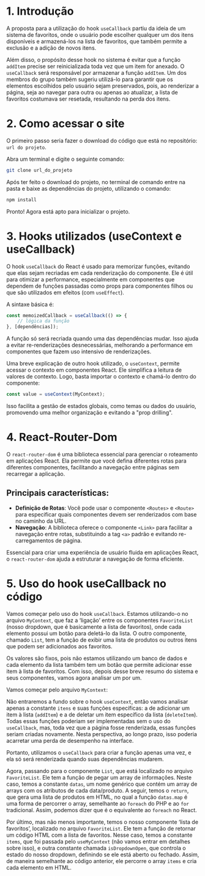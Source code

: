 # 1. Introdução
A proposta para a utilização do hook `useCallback` partiu da ideia de um sistema de favoritos, onde o usuário pode escolher qualquer um dos itens disponíveis e armazená-los na lista de favoritos, que também permite a exclusão e a adição de novos itens.

Além disso, o propósito desse hook no sistema é evitar que a função `addItem` precise ser reinicializada toda vez que um item for anexado. O `useCallback` será responsável por armazenar a função `addItem`. Um dos membros do grupo também sugeriu utilizá-lo para garantir que os elementos escolhidos pelo usuário sejam preservados, pois, ao renderizar a página, seja ao navegar para outra ou apenas ao atualizar, a lista de favoritos costumava ser resetada, resultando na perda dos itens.

# 2. Como acessar o site
O primeiro passo seria fazer o download do código que está no repositório: `url do projeto`.

Abra um terminal e digite o seguinte comando:
```bash
git clone url_do_projeto
```
Após ter feito o download do projeto, no terminal de comando entre na pasta e baixe as dependências do projeto, utilizando o comando:
```bash
npm install
```
Pronto! Agora está apto para inicializar o projeto.

# 3. Hooks utilizados (useContext e useCallback)
O hook `useCallback` do React é usado para memorizar funções, evitando que elas sejam recriadas em cada renderização do componente. Ele é útil para otimizar a performance, especialmente em componentes que dependem de funções passadas como props para componentes filhos ou que são utilizados em efeitos (com `useEffect`).

A sintaxe básica é:
```javascript
const memoizedCallback = useCallback(() => {
    // lógica da função 
}, [dependências]);
```
A função só será recriada quando uma das dependências mudar. Isso ajuda a evitar re-renderizações desnecessárias, melhorando a performance em componentes que fazem uso intensivo de renderizações.

Uma breve explicação de outro hook utilizado, o `useContext`, permite acessar o contexto em componentes React. Ele simplifica a leitura de valores de contexto. Logo, basta importar o contexto e chamá-lo dentro do componente:
```javascript
const value = useContext(MyContext);
```
Isso facilita a gestão de estados globais, como temas ou dados do usuário, promovendo uma melhor organização e evitando a "prop drilling".

# 4. React-Router-Dom
O `react-router-dom` é uma biblioteca essencial para gerenciar o roteamento em aplicações React. Ela permite que você defina diferentes rotas para diferentes componentes, facilitando a navegação entre páginas sem recarregar a aplicação.

## Principais características:
- **Definição de Rotas**: Você pode usar o componente `<Routes>` e `<Route>` para especificar quais componentes devem ser renderizados com base no caminho da URL.
- **Navegação**: A biblioteca oferece o componente `<Link>` para facilitar a navegação entre rotas, substituindo a tag `<a>` padrão e evitando re-carregamentos de página.

Essencial para criar uma experiência de usuário fluida em aplicações React, o `react-router-dom` ajuda a estruturar a navegação de forma eficiente.

# 5. Uso do hook useCallback no código
Vamos começar pelo uso do hook `useCallback`. Estamos utilizando-o no arquivo `MyContext`, que faz a ‘ligação’ entre os componentes `FavoriteList` (nosso dropdown, que é basicamente a lista de favoritos), onde cada elemento possui um botão para deletá-lo da lista. O outro componente, chamado `List`, tem a função de exibir uma lista de produtos ou outros itens que podem ser adicionados aos favoritos.

Os valores são fixos, pois não estamos utilizando um banco de dados e cada elemento da lista também tem um botão que permite adicionar esse item à lista de favoritos. Com isso, depois desse breve resumo do sistema e seus componentes, vamos agora analisar um por um.

Vamos começar pelo arquivo `MyContext`:

Não entraremos a fundo sobre o hook `useContext`, então vamos analisar apenas a constante `itens` e suas funções específicas: a de adicionar um item à lista (`addItem`) e a de deletar um item específico da lista (`deleteItem`). Todas essas funções poderiam ser implementadas sem o uso do `useCallback`, mas, toda vez que a página fosse renderizada, essas funções seriam criadas novamente. Nesta perspectiva, ao longo prazo, isso poderia acarretar uma perda de desempenho na interface.

Portanto, utilizamos o `useCallback` para criar a função apenas uma vez, e ela só será renderizada quando suas dependências mudarem.

Agora, passando para o componente `List`, que está localizado no arquivo `FavoriteList`. Ele tem a função de pegar um array de informações. Neste caso, temos a constante `datas`, um nome genérico que contém um array de arrays com os atributos de cada data/produto. A seguir, temos o `return`, que gera uma lista de produtos em HTML, no qual a função `datas.map` é uma forma de percorrer o array, semelhante ao `foreach` do PHP e ao `for` tradicional. Assim, podemos dizer que é o equivalente ao `foreach` no React.

Por último, mas não menos importante, temos o nosso componente ‘lista de favoritos’, localizado no arquivo `FavoriteList`. Ele tem a função de retornar um código HTML com a lista de favoritos. Nesse caso, temos a constante `items`, que foi passada pelo `useMyContext` (não vamos entrar em detalhes sobre isso), e outra constante chamada `isDropdownOpen`, que controla o estado do nosso dropdown, definindo se ele está aberto ou fechado. Assim, de maneira semelhante ao código anterior, ele percorre o array `items` e cria cada elemento em HTML.